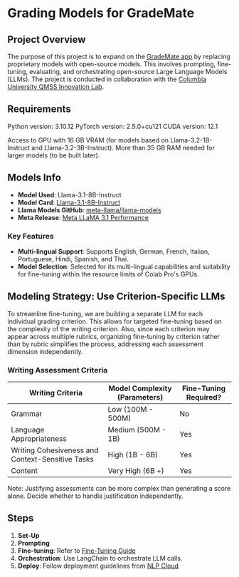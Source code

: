 # Grading Models for GradeMate

## Project Overview

The purpose of this project is to expand on the [GradeMate app](https://www.grade-mate.app/) by replacing proprietary models with open-source models. This involves prompting, fine-tuning, evaluating, and orchestrating open-source Large Language Models (LLMs). The project is conducted in collaboration with the [Columbia University QMSS Innovation Lab](https://qmss.columbia.edu/content/partner-us).

## Requirements

Python version: 3.10.12
PyTorch version: 2.5.0+cu121
CUDA version: 12.1

Access to GPU with 16 GB VRAM (for models based on Llama-3.2-1B-Instruct and Llama-3.2-3B-Instruct). More than 35 GB RAM needed for larger models (to be built later).

## Models Info

- **Model Used**: Llama-3.1-8B-Instruct
- **Model Card**: [Llama-3.1-8B-Instruct](https://huggingface.co/meta-llama/Llama-3.1-8B-Instruct)
- **Llama Models GitHub**: [meta-llama/llama-models](https://github.com/meta-llama/llama-models)
- **Meta Release**: [Meta LLaMA 3.1 Performance](https://ai.meta.com/blog/meta-llama-3-1/)

### Key Features

- **Multi-lingual Support**: Supports English, German, French, Italian, Portuguese, Hindi, Spanish, and Thai.
- **Model Selection**: Selected for its multi-lingual capabilities and suitability for fine-tuning within the resource limits of Colab Pro's GPUs.

## Modeling Strategy: Use Criterion-Specific LLMs

To streamline fine-tuning, we are building a separate LLM for each individual grading criterion. This allows for targeted fine-tuning based on the complexity of the writing criterion. Also, since each criterion may appear across multiple rubrics, organizing fine-tuning by criterion rather than by rubric simplifies the process, addressing each assessment dimension independently.


### Writing Assessment Criteria

| Writing Criteria           | Model Complexity (Parameters) | Fine-Tuning Required? |
|----------------------------|-------------------------------|------------------------|
| Grammar                    | Low (100M - 500M)            | No                     |
| Language Appropriateness    | Medium (500M - 1B)           | Yes                    |
| Writing Cohesiveness and Context-Sensitive Tasks       | High (1B - 6B)               | Yes                    |
| Content        | Very High (6B +)               | Yes                    |

Note: Justifying assessments can be more complex than generating a score alone. Decide whether to handle justification independently.

## Steps

1. **Set-Up**
2. **Prompting**
3. **Fine-tuning**: Refer to [Fine-Tuning Guide](https://www.llama.com/docs/how-to-guides/fine-tuning/)
4. **Orchestration**: Use LangChain to orchestrate LLM calls.
5. **Deploy**: Follow deployment guidelines from [NLP Cloud](https://nlpcloud.com/how-to-install-and-deploy-llama-3-into-production.html)
